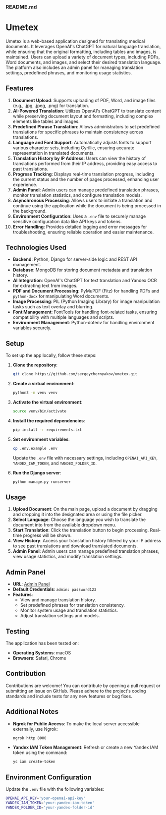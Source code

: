 ### README.md

# Umetex

Umetex is a web-based application designed for translating medical documents. It leverages OpenAI's ChatGPT for natural language translation, while ensuring that the original formatting, including tables and images, is maintained. Users can upload a variety of document types, including PDFs, Word documents, and images, and select their desired translation language. The platform also includes an admin panel for managing translation settings, predefined phrases, and monitoring usage statistics.

## Features

1. **Document Upload**: Supports uploading of PDF, Word, and image files (e.g., .jpg, .jpeg, .png) for translation.
2. **AI-Powered Translation**: Utilizes OpenAI's ChatGPT to translate content while preserving document layout and formatting, including complex elements like tables and images.
3. **Predefined Phrase Translation**: Allows administrators to set predefined translations for specific phrases to maintain consistency across translations.
4. **Language and Font Support**: Automatically adjusts fonts to support various character sets, including Cyrillic, ensuring accurate representation in translated documents.
5. **Translation History by IP Address**: Users can view the history of translations performed from their IP address, providing easy access to past translations.
6. **Progress Tracking**: Displays real-time translation progress, including the current status and the number of pages processed, enhancing user experience.
7. **Admin Panel**: Admin users can manage predefined translation phrases, monitor translation statistics, and configure translation models.
8. **Asynchronous Processing**: Allows users to initiate a translation and continue using the application while the document is being processed in the background.
9. **Environment Configuration**: Uses a `.env` file to securely manage sensitive configuration data like API keys and tokens.
10. **Error Handling**: Provides detailed logging and error messages for troubleshooting, ensuring reliable operation and easier maintenance.

## Technologies Used

- **Backend**: Python, Django for server-side logic and REST API management.
- **Database**: MongoDB for storing document metadata and translation history.
- **AI Integration**: OpenAI's ChatGPT for text translation and Yandex OCR for extracting text from images.
- **PDF and Document Processing**: PyMuPDF (Fitz) for handling PDFs and `python-docx` for manipulating Word documents.
- **Image Processing**: PIL (Python Imaging Library) for image manipulation tasks such as text overlay and blurring.
- **Font Management**: FontTools for handling font-related tasks, ensuring compatibility with multiple languages and scripts.
- **Environment Management**: Python-dotenv for handling environment variables securely.

## Setup

To set up the app locally, follow these steps:

1. **Clone the repository**:
    ```bash
    git clone https://github.com/sergeychernyakov/umetex.git
    ```
2. **Create a virtual environment**:
    ```bash
    python3 -m venv venv
    ```
3. **Activate the virtual environment**:
    ```bash
    source venv/bin/activate
    ```
4. **Install the required dependencies**:
    ```bash
    pip install -r requirements.txt
    ```
5. **Set environment variables**:
    ```bash
    cp .env.example .env
    ```
   Update the `.env` file with necessary settings, including `OPENAI_API_KEY`, `YANDEX_IAM_TOKEN`, and `YANDEX_FOLDER_ID`.

6. **Run the Django server**:
    ```bash
    python manage.py runserver
    ```

## Usage

1. **Upload Document**: On the main page, upload a document by dragging and dropping it into the designated area or using the file picker.
2. **Select Language**: Choose the language you wish to translate the document into from the available dropdown menu.
3. **Start Translation**: Click the translation button to begin processing. Real-time progress will be shown.
4. **View History**: Access your translation history filtered by your IP address to see past translations and download translated documents.
5. **Admin Panel**: Admin users can manage predefined translation phrases, view usage statistics, and modify translation settings.

## Admin Panel

- **URL**: [Admin Panel](http://localhost:8000/admin/)
- **Default Credentials**: `admin: password123`
- **Features**:
  - View and manage translation history.
  - Set predefined phrases for translation consistency.
  - Monitor system usage and translation statistics.
  - Adjust translation settings and models.

## Testing

The application has been tested on:
- **Operating Systems**: macOS
- **Browsers**: Safari, Chrome

## Contribution

Contributions are welcome! You can contribute by opening a pull request or submitting an issue on GitHub. Please adhere to the project's coding standards and include tests for any new features or bug fixes.

## Additional Notes

- **Ngrok for Public Access**: To make the local server accessible externally, use Ngrok:
    ```bash
    ngrok http 8000
    ```
- **Yandex IAM Token Management**: Refresh or create a new Yandex IAM token using the command:
    ```bash
    yc iam create-token
    ```

## Environment Configuration

Update the `.env` file with the following variables:

```bash
OPENAI_API_KEY='your-openai-api-key'
YANDEX_IAM_TOKEN='your-yandex-iam-token'
YANDEX_FOLDER_ID='your-yandex-folder-id'
```

